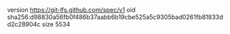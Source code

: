 version https://git-lfs.github.com/spec/v1
oid sha256:d98830a56fb0f486b37aabb6b19cbe525a5c9305bad0261fb81833dd2c28904c
size 5534
